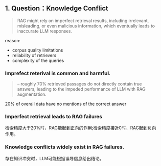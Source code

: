 # 
## 1. Question：Knowledge Conflict
> RAG might rely on imperfect retrieval results, including irrelevant, misleading, or even
 malicious information, which eventually leads to inaccurate LLM responses.

reason:
- corpus quality limitations
- reliability of retrievers
- complexity of the queries

### Imprefect reterival is common and harmful.
> – roughly 70% retrieved passages do not directly contain true answers, leading to the impeded performance of LLM with RAG augmentation.

20% of overall data have no mentions of the correct answer

### Imperfect retrieval leads to RAG failures
检索精度大于20%时，RAG能起到正向的作用;检索精度接近0时，RAG起到负向作用。

### Knowledge conflicts widely exist in RAG failures.
存在知识冲突时，LLM可能根据误导信息给出结论。

